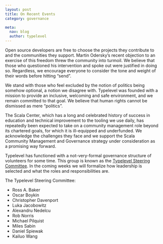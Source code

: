 ```yaml
---
layout: post
title: On Recent Events
category: governance

meta:
  nav: blog
  author: typelevel
---
```


Open source developers are free to choose the projects they contribute to and the communities they support. Martin Odersky’s recent objection to an exercise of this freedom threw the community into turmoil. We believe that those who questioned his intervention and spoke out were justified in doing so. Regardless, we encourage everyone to consider the tone and weight of their words before hitting “send”.

We stand with those who feel excluded by the notion of politics being somehow optional, a notion we disagree with. Typelevel was founded with a mission to provide an inclusive, welcoming and safe environment, and we remain committed to that goal. We believe that human rights cannot be dismissed as mere “politics”.

The Scala Center, which has a long and celebrated history of success in education and technical improvement to the tooling we use daily, has repeatedly been expected to take on a community management role beyond its chartered goals, for which it is ill-equipped and underfunded. We acknowledge the challenges they face and we support the Scala Community Management and Governance strategy under consideration as a promising way forward.

Typelevel has functioned with a not-very-formal governance structure of volunteers for some time. This group is known as the [Typelevel Steering Committee](/steering.html). In the coming weeks we will formalize how leadership is selected and what the roles and responsibilities are.

The Typelevel Steering Committee:
* Ross A. Baker
* Oscar Boykin
* Christopher Davenport
* Luka Jacobowitz
* Alexandru Nedelcu
* Rob Norris
* Michael Pilquist
* Miles Sabin
* Daniel Spiewak
* Kailuo Wang
